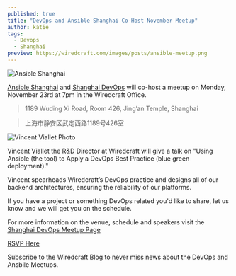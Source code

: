 ```yaml
---
published: true
title: "DevOps and Ansible Shanghai Co-Host November Meetup"
author: katie
tags:
  - Devops
  - Shanghai
preview: https://wiredcraft.com/images/posts/ansible-meetup.png
---
```


![Ansible Shanghai](https://wiredcraft.com/images/posts/ansible-meetup.png)

[Ansible Shanghai](http://www.meetup.com/Ansible-Shanghai/?utm_source=wiredcraft&utm_medium=blog-post&utm_campaign=devops-meetup-2015-11-23) and [Shanghai DevOps](http://www.meetup.com/Shanghai-DevOps/?utm_source=wiredcraft&utm_medium=blog-post&utm_campaign=devops-meetup-2015-11-23) will co-host a meetup on Monday, November 23rd at 7pm in the Wiredcraft Office. 

>1189 Wuding Xi Road, Room 426, Jing’an Temple, Shanghai

>上海市静安区武定西路1189号426室

<!-- more -->

<img src="https://wiredcraft.com/images/team/vincent.jpg" alt="Vincent Viallet Photo" style="margin: 0 auto; display: block;">

Vincent Viallet the R&D Director at Wiredcraft will give a talk on "Using Ansible (the tool) to Apply a DevOps Best Practice (blue green deployment)." 

Vincent spearheads Wiredcraft’s DevOps practice and designs all of our backend architectures, ensuring the reliability of our platforms. 

If you have a project or something DevOps related you'd like to share, let us know and we will get you on the schedule. 

For more information on the venue, schedule and speakers visit the [Shanghai DevOps Meetup Page](http://www.meetup.com/Shanghai-DevOps/events/226805011/?utm_source=wiredcraft&utm_medium=blog-post&utm_campaign=devops-meetup-2015-11-23)

<a href='http://www.meetup.com/Shanghai-DevOps/events/226805011/?utm_source=wiredcraft&utm_medium=blog-post&utm_campaign=devops-meetup-2015-11-23' class='button'>RSVP Here</a>

Subscribe to the Wiredcraft Blog to never miss news about the DevOps and Ansbile Meetups.
